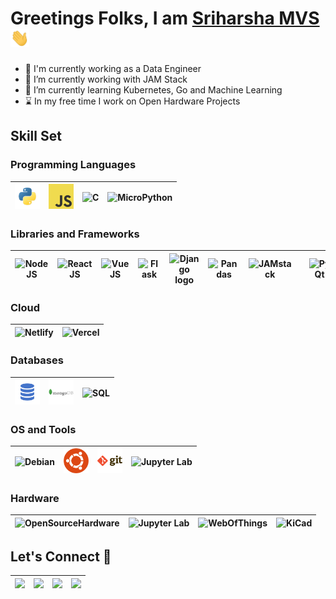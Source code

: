 <h1>Greetings Folks, I am <a  href="https://blog.sriharshamvs.com/">Sriharsha MVS</a> <img  src="https://raw.githubusercontent.com/ABSphreak/ABSphreak/master/gifs/Hi.gif" width="30px"></h1>

- :briefcase: I'm currently working as a Data Engineer
- 🔭 I’m currently working with JAM Stack
- 🌱 I’m currently learning Kubernetes, Go and Machine Learning
- :hourglass: In my free time I work on Open Hardware Projects

## Skill Set

### Programming Languages

| <img title="Python" alt="Python" width="40px" src="https://raw.githubusercontent.com/github/explore/master/topics/python/python.png" /> | <img alt="JS" title="JavaScript" width="40px" src="https://raw.githubusercontent.com/github/explore/master/topics/javascript/javascript.png"> | <img title="C" width="40px" alt="C" src="https://upload.wikimedia.org/wikipedia/commons/thumb/1/18/C_Programming_Language.svg/256px-C_Programming_Language.svg.png"> | <img title="MicroPython" alt="MicroPython" width="60px" src="https://raw.githubusercontent.com/micropython/micropython/master/logo/trans-logo.png" /> |
|---|---|---|---|

### Libraries and Frameworks

|<img title="NodeJS" alt="NodeJS" width="80px" src="https://upload.wikimedia.org/wikipedia/commons/6/67/NodeJS.png">|<img title="ReactJS" width="60px" alt="ReactJS" src="https://upload.wikimedia.org/wikipedia/commons/thumb/a/a7/React-icon.svg/512px-React-icon.svg.png">|<img title="VueJS" width="40px" alt="VueJS" src="https://upload.wikimedia.org/wikipedia/commons/thumb/9/95/Vue.js_Logo_2.svg/512px-Vue.js_Logo_2.svg.png">|<img title="Flask" width="70px" alt="Flask" src="https://upload.wikimedia.org/wikipedia/commons/thumb/3/3c/Flask_logo.svg/256px-Flask_logo.svg.png">|<img title="Django" width="70px" alt="Django logo" src="https://upload.wikimedia.org/wikipedia/commons/4/45/Django_logo.png">|<img title="Pandas" width="100px" src="https://upload.wikimedia.org/wikipedia/commons/thumb/e/ed/Pandas_logo.svg/1200px-Pandas_logo.svg.png" alt="Pandas">|<img title="JAMstack" width="100px" alt="JAMstack" src="https://upload.wikimedia.org/wikipedia/commons/thumb/1/1b/Jamstack_logo.svg/512px-Jamstack_logo.svg.png">|<img title="Docker" alt="Docker" width="40px" src="https://raw.githubusercontent.com/github/explore/master/topics/docker/docker.png">|<img title="PyQt" width="40px" alt="PyQt" src="https://upload.wikimedia.org/wikipedia/commons/thumb/e/e6/Python_and_Qt.svg/128px-Python_and_Qt.svg.png">|<img titile="ElectronJS" width="40px" alt="ElectronJS" src="https://upload.wikimedia.org/wikipedia/commons/thumb/9/91/Electron_Software_Framework_Logo.svg/256px-Electron_Software_Framework_Logo.svg.png">|<img title="Keras" alt="Keras" width="40px" src="https://upload.wikimedia.org/wikipedia/commons/thumb/a/ae/Keras_logo.svg/240px-Keras_logo.svg.png">|<img title="Selenium" alt="Selenium" width="40px" src="https://img.icons8.com/color/48/000000/selenium-test-automation.png">|
|---|---|---|---|---|---|---|---|---|---|---|---|

### Cloud

|<img title="Netlify" alt="Netlify" width="40px" src="https://www.netlify.com/img/press/logos/logomark.png">|<img title="Vercel" alt="Vercel" width="60px" src="https://logovtor.com/wp-content/uploads/2020/10/vercel-inc-logo-vector.png">|
|---|---|

### Databases

|<img title="SQL" alt="SQL" width="40px" src="https://raw.githubusercontent.com/github/explore/master/topics/sql/sql.png">|<img title="MongoDB" alt="MongoDB" width="40px" src="https://raw.githubusercontent.com/github/explore/master/topics/mongodb/mongodb.png">|<img title="Postgresql" alt="SQL" width="40px" alt="Postgresql" src="https://upload.wikimedia.org/wikipedia/commons/thumb/2/29/Postgresql_elephant.svg/512px-Postgresql_elephant.svg.png">|
|---|---|---|

### OS and Tools

|<img title="Debain" width="40px" alt="Debian" src="https://upload.wikimedia.org/wikipedia/commons/thumb/4/4a/Debian-OpenLogo.svg/64px-Debian-OpenLogo.svg.png">|<img title="Ubuntu" alt="Ubuntu" width="40px" src="https://raw.githubusercontent.com/github/explore/master/topics/ubuntu/ubuntu.png">|<img title="git" alt="git" width="40px" src="https://raw.githubusercontent.com/github/explore/master/topics/git/git.png">|<img title="Jupyter Lab" alt="Jupyter Lab" width="40px" src="https://miro.medium.com/max/1036/1*FogMIj4gYwp3fTHLZuwavQ.png">|
|---|---|---|---|

### Hardware

|<img title="OpenSourceHardware" alt="OpenSourceHardware" width="40px" src="https://upload.wikimedia.org/wikipedia/commons/thumb/f/fd/Open-source-hardware-logo.svg/512px-Open-source-hardware-logo.svg.png">|<img title="Jupyter Lab" alt="Jupyter Lab" width="60px" src="https://www.raspberrypi.org/app/uploads/2011/10/Raspi-PGB001.png">|<img title="WebOfThings" alt="WebOfThings" width="40px" src="https://www.w3.org/WoT/IG/wiki/images/thumb/9/9d/WOT-white.png/120px-WOT-white.png">|<img title="KiCad" width="60px" alt="KiCad" src="https://upload.wikimedia.org/wikipedia/commons/thumb/5/59/KiCad-Logo.svg/256px-KiCad-Logo.svg.png">|
|---|---|---|---|

## Let's Connect :handshake:

|<a href="https://www.linkedin.com/in/sriharshamvs/"><img src="https://cdn2.iconfinder.com/data/icons/social-media-2285/512/1_Linkedin_unofficial_colored_svg-128.png" width="40"></a>|<a href="https://twitter.com/sriharshamvs"><img src="https://cdn2.iconfinder.com/data/icons/social-media-2285/512/1_Twitter3_colored_svg-128.png" width="40"></a>|<a href="https://www.facebook.com/MVSsriharsha"><img src="https://cdn1.iconfinder.com/data/icons/social-media-2285/512/Colored_Facebook3_svg-128.png" width="40"></a>|<a href="mailto:sriharshamvs@gmail.com"><img src="https://image.flaticon.com/icons/svg/281/281769.svg" width="40"></a>|
|---|---|---|---|
